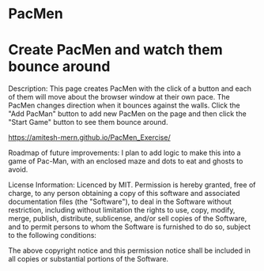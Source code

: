 # PacMen

# Create PacMen and watch them bounce around

Description: This page creates PacMen with the click of a button and each of them will move about the browser window at their own pace. The PacMen changes direction when it bounces against the walls. Click the "Add PacMan" button to add new PacMen on the page and then click the "Start Game" button to see them bounce around.

https://amitesh-mern.github.io/PacMen_Exercise/

Roadmap of future improvements: I plan to add logic to make this into a game of Pac-Man, with an enclosed maze and dots to eat and ghosts to avoid.

License Information: Licenced by MIT. Permission is hereby granted, free of charge, to any person obtaining a copy of this software and associated documentation files (the "Software"), to deal in the Software without restriction, including without limitation the rights to use, copy, modify, merge, publish, distribute, sublicense, and/or sell copies of the Software, and to permit persons to whom the Software is furnished to do so, subject to the following conditions:

The above copyright notice and this permission notice shall be included in all copies or substantial portions of the Software.

